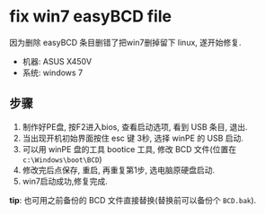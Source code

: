 # fix win7 easyBCD file

因为删除 easyBCD 条目删错了把win7删掉留下 linux, 遂开始修复.

- 机器: ASUS X450V
- 系统: windows 7

## 步骤
1. 制作好PE盘, 按F2进入bios, 查看启动选项, 看到 USB 条目, 退出.
2. 当出现开机初始界面按住 esc 键 3秒, 选择 winPE 的 USB 启动.
3. 可以用 winPE 盘的工具 bootice 工具, 修改 BCD 文件(位置在 `c:\Windows\boot\BCD`)
4. 修改完后点保存, 重启, 再重复第1步, 选电脑原硬盘启动.
5. win7启动成功,修复完成.

**tip**: 也可用之前备份的 BCD 文件直接替换(替换前可以备份个 `BCD.bak`).